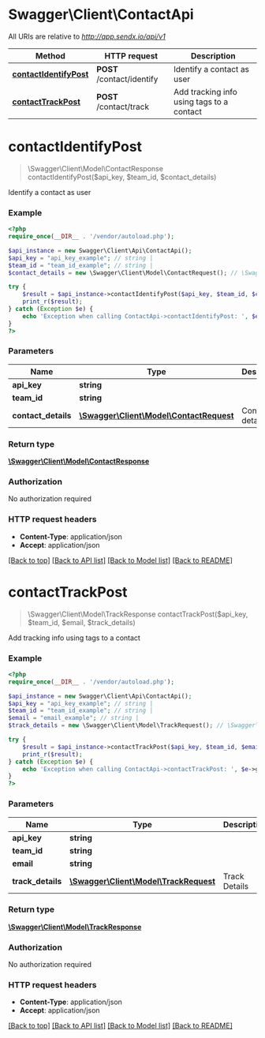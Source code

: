 # Swagger\Client\ContactApi

All URIs are relative to *http://app.sendx.io/api/v1*

Method | HTTP request | Description
------------- | ------------- | -------------
[**contactIdentifyPost**](ContactApi.md#contactIdentifyPost) | **POST** /contact/identify | Identify a contact as user
[**contactTrackPost**](ContactApi.md#contactTrackPost) | **POST** /contact/track | Add tracking info using tags to a contact


# **contactIdentifyPost**
> \Swagger\Client\Model\ContactResponse contactIdentifyPost($api_key, $team_id, $contact_details)

Identify a contact as user



### Example
```php
<?php
require_once(__DIR__ . '/vendor/autoload.php');

$api_instance = new Swagger\Client\Api\ContactApi();
$api_key = "api_key_example"; // string | 
$team_id = "team_id_example"; // string | 
$contact_details = new \Swagger\Client\Model\ContactRequest(); // \Swagger\Client\Model\ContactRequest | Contact details

try {
    $result = $api_instance->contactIdentifyPost($api_key, $team_id, $contact_details);
    print_r($result);
} catch (Exception $e) {
    echo 'Exception when calling ContactApi->contactIdentifyPost: ', $e->getMessage(), PHP_EOL;
}
?>
```

### Parameters

Name | Type | Description  | Notes
------------- | ------------- | ------------- | -------------
 **api_key** | **string**|  |
 **team_id** | **string**|  |
 **contact_details** | [**\Swagger\Client\Model\ContactRequest**](../Model/\Swagger\Client\Model\ContactRequest.md)| Contact details |

### Return type

[**\Swagger\Client\Model\ContactResponse**](../Model/ContactResponse.md)

### Authorization

No authorization required

### HTTP request headers

 - **Content-Type**: application/json
 - **Accept**: application/json

[[Back to top]](#) [[Back to API list]](../../README.md#documentation-for-api-endpoints) [[Back to Model list]](../../README.md#documentation-for-models) [[Back to README]](../../README.md)

# **contactTrackPost**
> \Swagger\Client\Model\TrackResponse contactTrackPost($api_key, $team_id, $email, $track_details)

Add tracking info using tags to a contact



### Example
```php
<?php
require_once(__DIR__ . '/vendor/autoload.php');

$api_instance = new Swagger\Client\Api\ContactApi();
$api_key = "api_key_example"; // string | 
$team_id = "team_id_example"; // string | 
$email = "email_example"; // string | 
$track_details = new \Swagger\Client\Model\TrackRequest(); // \Swagger\Client\Model\TrackRequest | Track Details

try {
    $result = $api_instance->contactTrackPost($api_key, $team_id, $email, $track_details);
    print_r($result);
} catch (Exception $e) {
    echo 'Exception when calling ContactApi->contactTrackPost: ', $e->getMessage(), PHP_EOL;
}
?>
```

### Parameters

Name | Type | Description  | Notes
------------- | ------------- | ------------- | -------------
 **api_key** | **string**|  |
 **team_id** | **string**|  |
 **email** | **string**|  |
 **track_details** | [**\Swagger\Client\Model\TrackRequest**](../Model/\Swagger\Client\Model\TrackRequest.md)| Track Details |

### Return type

[**\Swagger\Client\Model\TrackResponse**](../Model/TrackResponse.md)

### Authorization

No authorization required

### HTTP request headers

 - **Content-Type**: application/json
 - **Accept**: application/json

[[Back to top]](#) [[Back to API list]](../../README.md#documentation-for-api-endpoints) [[Back to Model list]](../../README.md#documentation-for-models) [[Back to README]](../../README.md)

